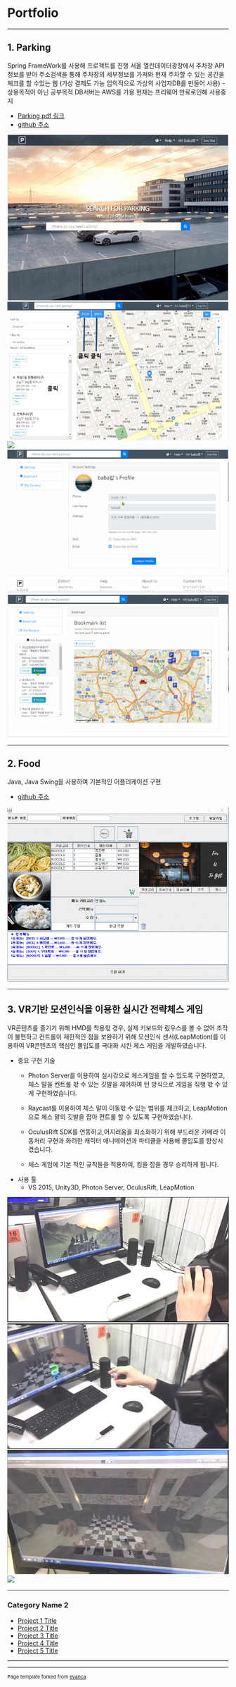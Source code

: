 # Portfolio

---

## 1. Parking
Spring FrameWork를 사용해 프로젝트를 진행
서울 열린데이터광장에서 주차장 API 정보를 받아 주소검색을 통해 주차장의 세부정보를 가져와 현재 주차할 수 있는 공간을 체크를 할 수있는 웹
(가상 결제도 가능 임의적으로 가상의 사업자DB를 만들어 사용) - 상용목적이 아닌 공부목적
DB서버는 AWS를 가용 현재는 프리웨어 만료로인해 사용중지

* [Parking pdf 링크](https://github.com/YoonYeoSong/YoonYeoSong.github.io/blob/master/pdf/Semi-Project.pdf)
* [github 주소](https://github.com/YoonYeoSong/ParkingSpring)
<img src="images/mainPage.png?raw=true"/>
<img src="images/searchPage.png?raw=true"/>
<img src="images/reviewPage?raw=true"/>
<img src="images/myPage1.png?raw=true"/>
<img src="images/myPage2.png?raw=true"/>

---


## 2. Food

Java, Java Swing을 사용하여 기본적인 어플리케이션 구현
* [github 주소](https://github.com/YoonYeoSong/food_KH)
<img src="images/food.gif?raw=true"/>

---
## 3. VR기반 모션인식을 이용한 실시간 전략체스 게임
VR콘텐츠를 즐기기 위해 HMD를 착용핛 경우, 실제 키보드와 맀우스를 볼 수 없어 조작이 불편하고 컨트롤이 제한적인 점을 보완하기 위해 모션인식 센서(LeapMotion)를 이용하여 VR콘텐츠의 핵심인 몰입도를 극대화 시킨 체스 게임을 개발하였습니다. 

- 중요 구현 기술
  - Photon Server를 이용하여 실시갂으로 체스게임을 할 수 있도록 구현하였고, 체스 말을 컨트롤 핛 수 있는 깃발을 제어하여 턴 방식으로 게임을 짂행 핛 수 있게 구현하였습니다.
  - Raycast를 이용하여 체스 말이 이동핛 수 있는 범위를 체크하고, LeapMotion으로 체스 말의 깃발을 잡아 컨트롤 할 수 있도록 구현하였습니다. 
 
  - OculusRift SDK를 연동하고,어지러움을 최소화하기 위해 부드러운 카메라 이동처리 구현과 화려한 캐릭터 애니메이션과 파티클을 사용해 몰입도를 향상시켰습니다. 
   - 체스 게임에 기본 적인 규칙들을 적용하여, 킹을 잡을 경우 승리하게 됩니다. 
- 사용 툴
  - VS 2015, Unity3D, Photon Server, OculusRift, LeapMotion

<img src="images/c0.png?raw=true"/>
<img src="images/c1.png?raw=true"/>
<img src="images/c3.png?raw=true"/>
<img src="images/ccc.gif?raw=true"/>


---

### Category Name 2

- [Project 1 Title](http://example.com/)
- [Project 2 Title](http://example.com/)
- [Project 3 Title](http://example.com/)
- [Project 4 Title](http://example.com/)
- [Project 5 Title](http://example.com/)

---


---
<p style="font-size:11px">Page template forked from <a href="https://github.com/evanca/quick-portfolio">evanca</a></p>
<!-- Remove above link if you don't want to attibute -->
